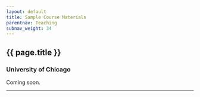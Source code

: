 ```yaml
---
layout: default
title: Sample Course Materials
parentnav: Teaching
subnav_weight: 34
---
```


## {{ page.title }}

### University of Chicago

Coming soon.
  
---
